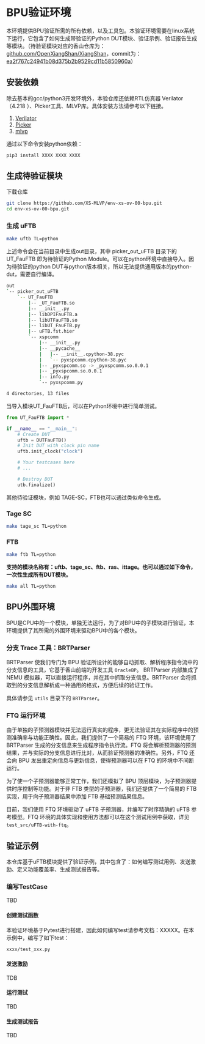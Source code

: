 # BPU验证环境

本环境提供BPU验证所需的所有依赖，以及工具包。本验证环境需要在linux系统下运行，它包含了如何生成带验证的Python DUT模块、验证示例、验证报告生成等模块。（待验证模块对应的香山仓库为：[github.com/OpenXiangShan/XiangShan](https://github.com/OpenXiangShan/XiangShan/tree/kunminghu)，commit为：[ea2f767c24941b08d375b2b9529cd11b5850960a](https://github.com/OpenXiangShan/XiangShan/tree/ea2f767c24941b08d375b2b9529cd11b5850960a)）


## 安装依赖

除去基本的gcc/python3开发环境外，本验仓库还依赖RTL仿真器 Verilator（4.218 ）、Picker工具、MLVP库。具体安装方法请参考以下链接。

1. [Verilator](https://www.veripool.org/projects/verilator/wiki/Installing)
2. [Picker](https://github.com/XS-MLVP/picker)
3. [mlvp](https://github.com/XS-MLVP/mlvp)

通过以下命令安装python依赖：
```bash
pip3 install XXXX XXXX XXXX
```

## 生成待验证模块

下载仓库

```bash
git clone https://github.com/XS-MLVP/env-xs-ov-00-bpu.git
cd env-xs-ov-00-bpu.git
```

### 生成 uFTB

```bash
make uftb TL=python
```

上述命令会在当前目录中生成out目录，其中 picker_out_uFTB 目录下的 UT_FauFTB 即为待验证的Python Module。可以在python环境中直接导入。因为待验证的python DUT与python版本相关，所以无法提供通用版本的python-dut，需要自行编译。

```bash
out
`-- picker_out_uFTB
    `-- UT_FauFTB
        |-- _UT_FauFTB.so
        |-- __init__.py
        |-- libDPIFauFTB.a
        |-- libUTFauFTB.so
        |-- libUT_FauFTB.py
        |-- uFTB.fst.hier
        `-- xspcomm
            |-- __init__.py
            |-- __pycache__
            |   |-- __init__.cpython-38.pyc
            |   `-- pyxspcomm.cpython-38.pyc
            |-- _pyxspcomm.so -> _pyxspcomm.so.0.0.1
            |-- _pyxspcomm.so.0.0.1
            |-- info.py
            `-- pyxspcomm.py

4 directories, 13 files
```

当导入模块UT_FauFTB后，可以在Python环境中进行简单测试。

```python
from UT_FauFTB import *

if __name__ == "__main__":
    # Create DUT
    uftb = DUTFauFTB()
    # Init DUT with clock pin name
    uftb.init_clock("clock")

    # Your testcases here
    # ...

    # Destroy DUT
    utb.finalize()
```

其他待验证模块，例如 TAGE-SC，FTB也可以通过类似命令生成。

### Tage SC

```bash
make tage_sc TL=python
```

### FTB

```bash
make ftb TL=python
```

**支持的模块名称有：uftb、tage_sc、ftb、ras、ittage。也可以通过如下命令，一次性生成所有DUT模块。**

```bash
make all TL=python
```

## BPU外围环境

BPU是CPU中的一个模块，单独无法运行，为了对BPU中的子模块进行验证，本环境提供了其所需的外围环境来驱动BPU中的各个模块。

### 分支 Trace 工具：BRTParser

BRTParser 使我们专门为 BPU 验证所设计的能够自动抓取、解析程序指令流中的分支信息的工具，它基于香山前端的开发工具 `OracleBP`。 BRTParser 内部集成了 NEMU 模拟器，可以直接运行程序，并在其中抓取分支信息。BRTParser 会将抓取到的分支信息解析成一种通用的格式，方便后续的验证工作。

具体请参见 `utils` 目录下的 `BRTParser`。

### FTQ 运行环境

由于单独的子预测器模块并无法运行真实的程序，更无法验证其在实际程序中的预测准确率与功能正确性。因此，我们提供了一个简易的 FTQ 环境，该环境使用了 BRTParser 生成的分支信息来生成程序指令执行流。FTQ 将会解析预测器的预测结果，并与实际的分支信息进行比对，从而验证预测器的准确性。另外，FTQ 还会向 BPU 发出重定向信息与更新信息，使得预测器可以在 FTQ 的环境中不间断运行。

为了使一个子预测器能够正常工作，我们还模拟了 BPU 顶层模块，为子预测器提供时序控制等功能。对于非 FTB 类型的子预测器，我们还提供了一个简易的 FTB 实现，用于向子预测器结果中添加 FTB 基础预测结果信息。

目前，我们使用 FTQ 环境驱动了 uFTB 子预测器，并编写了时序精确的 uFTB 参考模型。FTQ 环境的具体实现和使用方法都可以在这个测试用例中获取，详见 `test_src/uFTB-with-ftq`。

## 验证示例

本仓库基于uFTB模块提供了验证示例，其中包含了：如何编写测试用例、发送激励、定义功能覆盖率、生成测试报告等。

### 编写TestCase

TBD

#### 创建测试函数

本验证环境基于Pytest进行搭建，因此如何编写test请参考文档：XXXXX。在本示例中，编写了如下test：

```bash
xxxx/test_xxx.py
```

#### 发送激励

TDB

#### 运行测试

TBD

#### 生成测试报告

TBD
